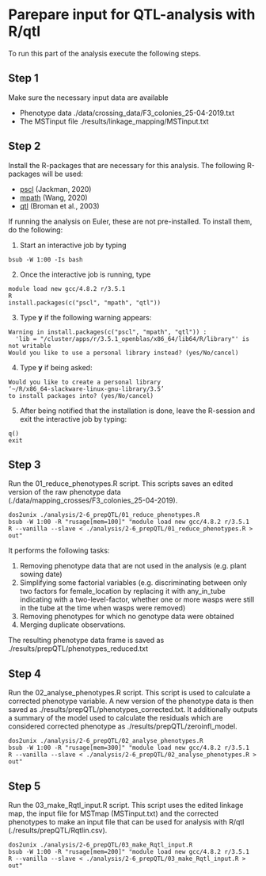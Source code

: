 # Parepare input for QTL-analysis with R/qtl
To run this part of the analysis execute the following steps.
## Step 1
Make sure the necessary input data are available
* Phenotype data ./data/crossing_data/F3_colonies_25-04-2019.txt
* The MSTinput file ./results/linkage_mapping/MSTinput.txt
## Step 2
Install the R-packages that are necessary for this analysis. The following R-packages will be used:
* [pscl](https://github.com/atahk/pscl/) (Jackman, 2020)
* [mpath](https://CRAN.R-project.org/package=mpath) (Wang, 2020)
* [qtl](https://doi.org/10.1093/bioinformatics/btg112) (Broman et al., 2003)

If running the analysis on Euler, these are not pre-installed. To install them, do the following:
1. Start an interactive job by typing
```
bsub -W 1:00 -Is bash
```
2. Once the interactive job is running, type
```
module load new gcc/4.8.2 r/3.5.1
R
install.packages(c("pscl", "mpath", "qtl"))
```
3. Type **y** if the following warning appears:
```
Warning in install.packages(c("pscl", "mpath", "qtl")) :
  'lib = "/cluster/apps/r/3.5.1_openblas/x86_64/lib64/R/library"' is not writable
Would you like to use a personal library instead? (yes/No/cancel)
```
4. Type **y** if being asked:
```
Would you like to create a personal library
‘~/R/x86_64-slackware-linux-gnu-library/3.5’
to install packages into? (yes/No/cancel)
```
5. After being notified that the installation is done, leave the R-session and exit the interactive job by typing:
```
q()
exit
```
## Step 3
Run the 01_reduce_phenotypes.R script. This scripts saves an edited version of the raw phenotype data (./data/mapping_crosses/F3_colonies_25-04-2019).
```
dos2unix ./analysis/2-6_prepQTL/01_reduce_phenotypes.R
bsub -W 1:00 -R "rusage[mem=100]" "module load new gcc/4.8.2 r/3.5.1
R --vanilla --slave < ./analysis/2-6_prepQTL/01_reduce_phenotypes.R > out"
```
It performs the following tasks:
1. Removing phenotype data that are not used in the analysis (e.g. plant sowing date)
2. Simplifying some factorial variables (e.g. discriminating between only two factors for female_location by replacing it with any_in_tube indicating with a two-level-factor, whether one or more wasps were still in the tube at the time when wasps were removed)
3. Removing phenotypes for which no genotype data were obtained
4. Merging duplicate observations.

The resulting phenotype data frame is saved as ./results/prepQTL/phenotypes_reduced.txt
## Step 4
Run the 02_analyse_phenotypes.R script. This script is used to calculate a corrected phenotype variable. A new version of the phenotype data is then saved as ./results/prepQTL/phenotypes_corrected.txt. It additionally outputs a summary of the model used to calculate the residuals which are considered corrected phenotype as ./results/prepQTL/zeroinfl_model.
```
dos2unix ./analysis/2-6_prepQTL/02_analyse_phenotypes.R
bsub -W 1:00 -R "rusage[mem=300]" "module load new gcc/4.8.2 r/3.5.1
R --vanilla --slave < ./analysis/2-6_prepQTL/02_analyse_phenotypes.R > out"
```
## Step 5
Run the 03_make_Rqtl_input.R script. This script uses the edited linkage map, the input file for MSTmap (MSTinput.txt) and the corrected phenotypes to make an input file that can be used for analysis with R/qtl (./results/prepQTL/Rqtlin.csv).
```
dos2unix ./analysis/2-6_prepQTL/03_make_Rqtl_input.R
bsub -W 1:00 -R "rusage[mem=200]" "module load new gcc/4.8.2 r/3.5.1
R --vanilla --slave < ./analysis/2-6_prepQTL/03_make_Rqtl_input.R > out"
```
